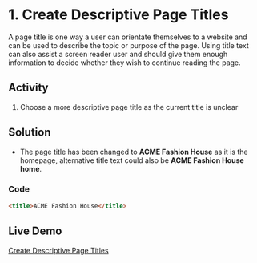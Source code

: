 # 1. Create Descriptive Page Titles
A page title is one way a user can orientate themselves to a website and can be used to describe the topic or purpose of the page. Using title text can also assist a screen reader user and should give them enough information to decide whether they wish to continue reading the page.

## Activity
1. Choose a more descriptive page title as the current title is unclear

## Solution
* The page title has been changed to **ACME Fashion House** as it is the homepage, alternative title text could also be **ACME Fashion House home**.

### Code
```html
<title>ACME Fashion House</title>
```

## Live Demo
[Create Descriptive Page Titles](https://canaxess.github.io/ACME-fashion-house/1-build-structure-of-page/1-descriptive-page-titles/finish/)
